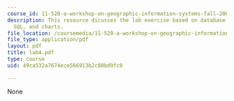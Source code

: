 ```yaml
---
course_id: 11-520-a-workshop-on-geographic-information-systems-fall-2005
description: This resource dicusses the lab exercise based on database aggregation,
  SQL, and charts.
file_location: /coursemedia/11-520-a-workshop-on-geographic-information-systems-fall-2005/49ca532a7674ece566913b2c80bd9fc0_lab4.pdf
file_type: application/pdf
layout: pdf
title: lab4.pdf
type: course
uid: 49ca532a7674ece566913b2c80bd9fc0

---
```

None